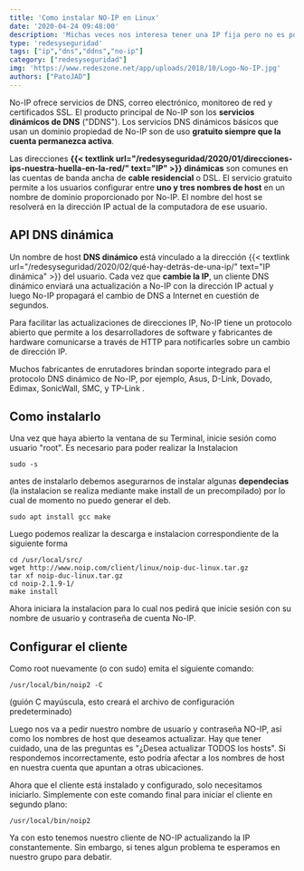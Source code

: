 ```yaml
---
title: 'Como instalar NO-IP en Linux'
date: '2020-04-24 09:48:00'
description: 'Michas veces nos interesa tener una IP fija pero no es posible, ya sea porque no nos la proveen o porque no podemos costearla'
type: 'redesyseguridad'
tags: ["ip","dns","ddns","no-ip"]
category: ["redesyseguridad"]
img: 'https://www.redeszone.net/app/uploads/2018/10/Logo-No-IP.jpg'
authors: ["PatoJAD"]
---
```


No-IP ofrece servicios de DNS, correo electrónico, monitoreo de red y certificados SSL. El producto principal de No-IP son los **servicios dinámicos de DNS** ("DDNS"). Los servicios DNS dinámicos básicos que usan un dominio propiedad de No-IP son de uso **gratuito siempre que la cuenta permanezca activa**.

Las direcciones **{{< textlink url="/redesyseguridad/2020/01/direcciones-ips-nuestra-huella-en-la-red/" text="IP" >}} dinámicas** son comunes en las cuentas de banda ancha de **cable residencial** o DSL. El servicio gratuito permite a los usuarios configurar entre **uno y tres nombres de host** en un nombre de dominio proporcionado por No-IP. El nombre del host se resolverá en la dirección IP actual de la computadora de ese usuario.




## API DNS dinámica



Un nombre de host **DNS dinámico** está vinculado a la dirección {{< textlink url="/redesyseguridad/2020/02/qué-hay-detrás-de-una-ip/" text="IP dinámica" >}} del usuario. Cada vez que **cambie la IP**, un cliente DNS dinámico enviará una actualización a No-IP con la dirección IP actual y luego No-IP propagará el cambio de DNS a Internet en cuestión de segundos.

Para facilitar las actualizaciones de direcciones IP, No-IP tiene un protocolo abierto que permite a los desarrolladores de software y fabricantes de hardware comunicarse a través de HTTP para notificarles sobre un cambio de dirección IP.

Muchos fabricantes de enrutadores brindan soporte integrado para el protocolo DNS dinámico de No-IP, por ejemplo, Asus, D-Link, Dovado, Edimax, SonicWall, SMC, y TP-Link .




## Como instalarlo



Una vez que haya abierto la ventana de su Terminal, inicie sesión como usuario "root". Es necesario para poder realizar la Instalacion



    sudo -s



antes de instalarlo debemos asegurarnos de instalar algunas **dependecias** (la instalacion se realiza mediante make install de un precompilado) por lo cual de momento no puedo generar el deb.



    sudo apt install gcc make



Luego podemos realizar la descarga e instalacion correspondiente de la siguiente forma



    cd /usr/local/src/
    wget http://www.noip.com/client/linux/noip-duc-linux.tar.gz
    tar xf noip-duc-linux.tar.gz
    cd noip-2.1.9-1/
    make install



Ahora iniciara la instalacion para lo cual nos pedirá que inicie sesión con su nombre de usuario y contraseña de cuenta No-IP.




## Configurar el cliente



Como root nuevamente (o con sudo) emita el siguiente comando:



    /usr/local/bin/noip2 -C

(guión C mayúscula, esto creará el archivo de configuración predeterminado)



Luego nos va a pedir nuestro nombre de usuario y contraseña NO-IP, así como los nombres de host que deseamos actualizar. Hay que tener cuidado, una de las preguntas es "¿Desea actualizar TODOS los hosts". Si respondemos incorrectamente, esto podría afectar a los nombres de host en nuestra cuenta que apuntan a otras ubicaciones.

Ahora que el cliente está instalado y configurado, solo necesitamos iniciarlo. Simplemente con este comando final para iniciar el cliente en segundo plano:



    /usr/local/bin/noip2



Ya con esto tenemos nuestro cliente de NO-IP actualizando la IP constantemente. Sin embargo, si tenes algun problema te esperamos en nuestro grupo para debatir.
